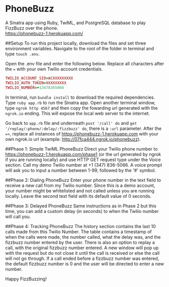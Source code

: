 # PhoneBuzz
A Sinatra app using Ruby, TwiML, and PostgreSQL database to play FizzBuzz over the phone.
<br />
https://phonebuzz-1.herokuapp.com/

##Setup
To run this project locally, download the files and set three environment variables. Navigate to the root of the folder in terminal and type `touch .env`.

Open the .env file and enter the following below. Replace all characters after the `=` with your own Twilio account credentials.

```ruby
TWILIO_ACCOUNT_SID=ACXXXXXXXXX
TWILIO_AUTH_TOKEN=XXXXXXXXX
TWILIO_NUMBER=+13478365066
```
In terminal, run `bundle install` to download the required dependencies. Type `ruby app.rb` to run the Sinatra app. Open another terminal window, type `ngrok http 4567` and then copy the fowarding url generated with the `ngrok.io` ending. This will expose the local web server to the internet.

Go back to `app.rb` file and underneath `post '/call' do` and `get '/replay/:phone/:delay/:fizzbuzz' do`, there is a `:url` parameter. After the `=>`, replace all instances of https://phonebuzz-1.herokuapp.com with your own ngrok.io url (example: http://07fca444.ngrok.io/phonebuzz).

##Phase 1: Simple TwiML PhoneBuzz
Direct your Twilio phone number to https://phonebuzz-1.herokuapp.com/phase1 (or the url generated by ngrok if you are running locally) and use HTTP GET request type under the Voice section. Call my demo Twilio number at +1 (347) 836-5066. A voice prompt will ask you to input a number between 1-99, followed by the '#' symbol.

##Phase 2: Dialing PhoneBuzz
Enter your phone number in the text field to receive a new call from my Twilio number. Since this is a demo account, your number might be whitelisted and not called unless you are running locally. Leave the second text field with its default value of 0 seconds.

##Phase 3: Delayed PhoneBuzz
Same instructions as in Phase 2 but this time, you can add a custom delay (in seconds) to when the Twilio number will call you.

##Phase 4: Tracking PhoneBuzz
The history section contains the last 10 calls made from this Twilio Number. The table contains a timestamp of when the calls were made, the number called, what the delay was, and the fizzbuzz number entered by the user. There is also an option to replay a call, with the original fizzbuzz number entered. A new window will pop up with the request but do not close it until the call is received or else the call will not go through. If a call ended before a fizzbuzz number was entered, the default fizzbuzz number is 0 and the user will be directed to enter a new number.

Happy FizzBuzzing!
